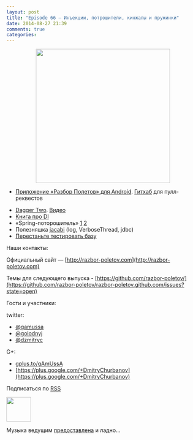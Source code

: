 ```yaml
---
layout: post
title: "Episode 66 — Инъекции, потрошители, кинжалы и пружинки"
date: 2014-08-27 21:39
comments: true
categories: 
---
```



<div class="separator" style="clear: both; text-align: center;">
<a href="http://razbor-poletov.com/images/razbor_66_text.jpg" imageanchor="1" style="margin-left: 1em; margin-right: 1em;"><img border="0" height="350" src="http://razbor-poletov.com/images/razbor_66_text.jpg" width="350" /></a>
</div>

- [Приложение «Разбор Полетов» для Android](https://play.google.com/store/apps/details?id=com.shonenfactory.razborpoletov). [Гитхаб](https://github.com/rsi2m/RazborPoletov) для пулл-реквестов
* [Dagger Two](https://github.com/google/dagger). [Видео](https://www.youtube.com/watch?v=oK_XtfXPkqw) 
* [Книга про DI](http://www.amazon.com/Dependency-Injection-Dhanji-R-Prasanna/dp/193398855X)
* «Spring-поторошитель» [1](https://www.youtube.com/watch?v=BmBr5diz8WA) [2](https://www.youtube.com/watch?v=cou_qomYLNU)
* Полезняшка [jacabi](http://www.jcabi.com/index.html) (log, VerboseThread, jdbc)
* [Перестаньте тестировать базу](http://blog.jooq.org/2014/06/26/stop-unit-testing-database-code/)

Наши контакты:

Официальный сайт — [http://razbor-poletov.com](http://razbor-poletov.com)

Темы для следующего выпуска - [https://github.com/razbor-poletov/](https://github.com/razbor-poletov/razbor-poletov.github.com/issues?state=open)

Гости и участники:

twitter: 

 * [@gamussa](https://twitter.com/#!/gamussa)
 * [@golodnyj](https://twitter.com/#!/golodnyj)
 * [@dzmitryc ](https://twitter.com/#!/dzmitryc)
 
G+:

 * [gplus.to/gAmUssA](http://gplus.to/gAmUssA) 
 * [https://plus.google.com/+DmitryChurbanov](https://plus.google.com/+DmitryChurbanov) 

<!-- player goes here-->

<audio preload="none">
   <source src="http://traffic.libsyn.com/razborpoletov/razbor_66.mp3" type="audio/mp3" />
   Your browser does not support the audio tag.
</audio>

Подписаться по [RSS](http://feeds.feedburner.com/razbor-podcast)

<!-- episode file link goes here-->
<a href="http://traffic.libsyn.com/razborpoletov/razbor_66.mp3" imageanchor="1" style="clear: left; margin-bottom: 1em; margin-left: auto; margin-right: 2em;"><img border="0" height="64" src="http://2.bp.blogspot.com/-qkfh8Q--dks/T0gixAMzuII/AAAAAAAAHD0/O5LbF3vvBNQ/s200/1330127522_mp3.png" width="64" /></a>

Музыка ведущим [предоставлена](http://www.audiobank.fm/single-music/27/111/More-And-Less/) и ладно...
